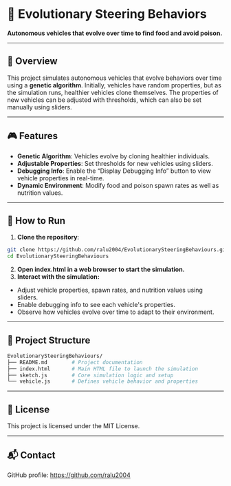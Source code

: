 # 🧬 Evolutionary Steering Behaviors

**Autonomous vehicles that evolve over time to find food and avoid poison.**

---

## 📌 Overview

This project simulates autonomous vehicles that evolve behaviors over time using a **genetic algorithm**. Initially, vehicles have random properties, but as the simulation runs, healthier vehicles clone themselves. The properties of new vehicles can be adjusted with thresholds, which can also be set manually using sliders.

---

## 🎮 Features

- **Genetic Algorithm**: Vehicles evolve by cloning healthier individuals.
- **Adjustable Properties**: Set thresholds for new vehicles using sliders.
- **Debugging Info**: Enable the “Display Debugging Info” button to view vehicle properties in real-time.
- **Dynamic Environment**: Modify food and poison spawn rates as well as nutrition values.

---

## 🚀 How to Run

1. **Clone the repository**:
```bash
git clone https://github.com/ralu2004/EvolutionarySteeringBehaviours.git
cd EvolutionarySteeringBehaviours
```
2. **Open index.html in a web browser to start the simulation.**
3. **Interact with the simulation:**
  - Adjust vehicle properties, spawn rates, and nutrition values using sliders.
  - Enable debugging info to see each vehicle's properties.
  - Observe how vehicles evolve over time to adapt to their environment.

---

## 📂 Project Structure
```bash
EvolutionarySteeringBehaviours/
├── README.md        # Project documentation
├── index.html       # Main HTML file to launch the simulation
├── sketch.js        # Core simulation logic and setup
└── vehicle.js       # Defines vehicle behavior and properties
```
---

## 📄 License

This project is licensed under the MIT License.

---

## 📬 Contact
GitHub profile: https://github.com/ralu2004
